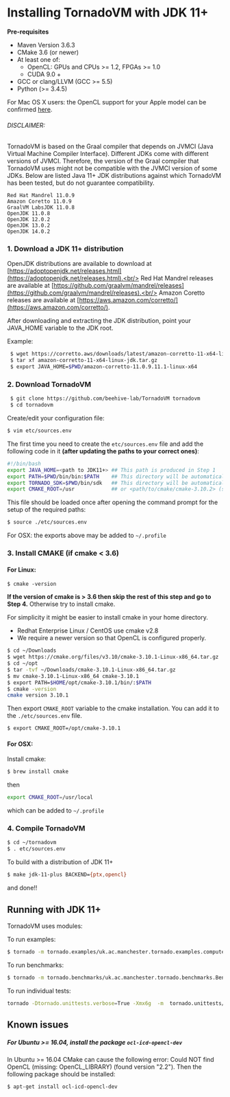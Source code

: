 # Installing TornadoVM with JDK 11+

**Pre-requisites**

  * Maven Version 3.6.3
  * CMake 3.6 (or newer)
  * At least one of:   
    * OpenCL: GPUs and CPUs >= 1.2, FPGAs >= 1.0
    * CUDA 9.0 +
  * GCC or clang/LLVM (GCC >= 5.5)
  * Python (>= 3.4.5)


  For Mac OS X users: the OpenCL support for your Apple model can be confirmed [here](https://support.apple.com/en-gb/HT202823).

  ###### DISCLAIMER:
  TornadoVM is based on the Graal compiler that depends on JVMCI (Java Virtual Machine Compiler Interface). Different JDKs come with different versions of JVMCI. Therefore, the version of the Graal compiler that TornadoVM uses might not be compatible with the JVMCI version of some JDKs.
  Below are listed Java 11+ JDK distributions against which TornadoVM has been tested, but do not guarantee compatibility.

  ```
  Red Hat Mandrel 11.0.9
  Amazon Coretto 11.0.9
  GraalVM LabsJDK 11.0.8
  OpenJDK 11.0.8
  OpenJDK 12.0.2
  OpenJDK 13.0.2
  OpenJDK 14.0.2
  ```


### 1. Download a JDK 11+ distribution
OpenJDK distributions are available to download at [https://adoptopenjdk.net/releases.html](https://adoptopenjdk.net/releases.html).<br/>
Red Hat Mandrel releases are available at [https://github.com/graalvm/mandrel/releases](https://github.com/graalvm/mandrel/releases).<br/>
Amazon Coretto releases are available at [https://aws.amazon.com/corretto/](https://aws.amazon.com/corretto/).

After downloading and extracting the JDK distribution, point your JAVA_HOME variable to the JDK root.

Example:
```bash
 $ wget https://corretto.aws/downloads/latest/amazon-corretto-11-x64-linux-jdk.tar.gz
 $ tar xf amazon-corretto-11-x64-linux-jdk.tar.gz
 $ export JAVA_HOME=$PWD/amazon-corretto-11.0.9.11.1-linux-x64
```

### 2. Download TornadoVM

```bash
 $ git clone https://github.com/beehive-lab/TornadoVM tornadovm
 $ cd tornadovm
```

Create/edit your configuration file:
```bash
$ vim etc/sources.env
```

The first time you need to create the `etc/sources.env` file and add the following code in it **(after updating the paths to your correct ones)**:

```bash
#!/bin/bash
export JAVA_HOME=<path to JDK11+> ## This path is produced in Step 1
export PATH=$PWD/bin/bin:$PATH    ## This directory will be automatically generated during Tornado compilation
export TORNADO_SDK=$PWD/bin/sdk   ## This directory will be automatically generated during Tornado compilation
export CMAKE_ROOT=/usr            ## or <path/to/cmake/cmake-3.10.2> (see step 4)
```

This file should be loaded once after opening the command prompt for the setup of the required paths:

```bash
$ source ./etc/sources.env
```
For OSX: the exports above may be added to `~/.profile`

### 3. Install CMAKE (if cmake < 3.6)

#### For Linux:
```
$ cmake -version
```

**If the version of cmake is > 3.6 then skip the rest of this step and go to Step 4.**
Otherwise try to install cmake.

For simplicity it might be easier to install cmake in your home directory.
  * Redhat Enterprise Linux / CentOS use cmake v2.8
  * We require a newer version so that OpenCL is configured properly.

```bash
$ cd ~/Downloads
$ wget https://cmake.org/files/v3.10/cmake-3.10.1-Linux-x86_64.tar.gz
$ cd ~/opt
$ tar -tvf ~/Downloads/cmake-3.10.1-Linux-x86_64.tar.gz
$ mv cmake-3.10.1-Linux-x86_64 cmake-3.10.1
$ export PATH=$HOME/opt/cmake-3.10.1/bin/:$PATH
$ cmake -version
cmake version 3.10.1
```

Then export `CMAKE_ROOT` variable to the cmake installation. You can add it to the `./etc/sources.env` file.

```bash
$ export CMAKE_ROOT=/opt/cmake-3.10.1
```

#### For OSX:

Install cmake:
```bash
$ brew install cmake
```
then

```bash
export CMAKE_ROOT=/usr/local
```
which can be added to `~/.profile`

### 4. Compile TornadoVM

```bash
$ cd ~/tornadovm
$ . etc/sources.env
```

To build with a distribution of JDK 11+

```bash
$ make jdk-11-plus BACKEND={ptx,opencl}
```

and done!!


## Running with JDK 11+


TornadoVM uses modules:

To run examples:

```bash
$ tornado -m tornado.examples/uk.ac.manchester.tornado.examples.compute.MatrixMultiplication2D 512
```

To run benchmarks:

```bash
$ tornado -m tornado.benchmarks/uk.ac.manchester.tornado.benchmarks.BenchmarkRunner dft
```

To run individual tests:

```bash
tornado -Dtornado.unittests.verbose=True -Xmx6g  -m  tornado.unittests/uk.ac.manchester.tornado.unittests.tools.TornadoTestRunner uk.ac.manchester.tornado.unittests.arrays.TestArrays
```


## Known issues

##### For Ubuntu >= 16.04, install the package  `ocl-icd-opencl-dev`

In Ubuntu >= 16.04 CMake can cause the following error:  Could NOT find OpenCL (missing: OpenCL_LIBRARY) (found version "2.2"). Then the following package should be installed:

```bash
$ apt-get install ocl-icd-opencl-dev
```
